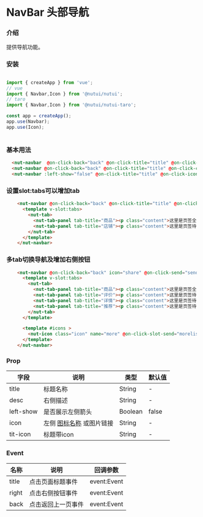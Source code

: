 # NavBar 头部导航

### 介绍 


提供导航功能。

### 安装

```javascript

import { createApp } from 'vue';
// vue
import { Navbar,Icon } from '@nutui/nutui';
// taro
import { Navbar,Icon } from '@nutui/nutui-taro';

const app = createApp();
app.use(Navbar);
app.use(Icon);

```

#
### 基本用法

```html
  <nut-navbar  @on-click-back="back" @on-click-title="title" @on-click-send="send" title="订单详情" icon="share"></nut-navbar>
  <nut-navbar @on-click-back="back" @on-click-title="title" @on-click-clear="clear"  title="浏览记录" desc="清空"></nut-navbar>
  <nut-navbar :left-show="false" @on-click-title="title" @on-click-icon="icon" @on-click-clear="edit"  @on-click-send="more" title="购物车" titIcon="locationg3" desc="编辑" icon="more"></nut-navbar>

```

### 设置slot:tabs可以增加tab

```html
    <nut-navbar @on-click-back="back" @on-click-title="title" @on-click-clear="edit" @on-click-send="list" desc="编辑" icon="horizontal">
      <template v-slot:tabs>
        <nut-tab>
          <nut-tab-panel tab-title="商品"><p class="content">这里是页签全部内容</p></nut-tab-panel>
          <nut-tab-panel tab-title="店铺"><p class="content">这里是页签待付款内容</p></nut-tab-panel>
        </nut-tab>
      </template>
    </nut-navbar>
```

### 多tab切换导航及增加右侧按钮

```html
    <nut-navbar @on-click-back="back" icon="share" @on-click-send="send">
      <template v-slot:tabs>
        <nut-tab>
          <nut-tab-panel tab-title="商品"><p class="content">这里是页签全部内容</p></nut-tab-panel>
          <nut-tab-panel tab-title="评价"><p class="content">这里是页签待付款内容</p></nut-tab-panel>
          <nut-tab-panel tab-title="详情"><p class="content">这里是页签待付款内容</p></nut-tab-panel>
          <nut-tab-panel tab-title="推荐"><p class="content">这里是页签待付款内容</p></nut-tab-panel>
        </nut-tab>
      </template>

      <template #icons >
        <nut-icon class="icon" name="more" @on-click-slot-send="morelist"></nut-icon>
      </template>
    </nut-navbar>
```

### Prop  

| 字段            | 说明                                                                                           | 类型    | 默认值  |
|-----------------|------------------------------------------------------------------------------------------------|---------|---------|
| title           | 标题名称                                                                                       | String  | -       |
| desc            | 右侧描述                                                                                       | String  | -       |
| left-show        | 是否展示左侧箭头                                                                              | Boolean | false   |
| icon            | 左侧 [图标名称](#/icon) 或图片链接                                                             | String  | -       |
| tit-icon         | 标题带icon                                                         | String  | -       |                                          

### Event
| 名称  | 说明     | 回调参数    |
|-------|----------|-------------|
| title | 点击页面标题事件 | event:Event |
| right | 点击右侧按钮事件 | event:Event |
| back | 点击返回上一页事件 | event:Event |